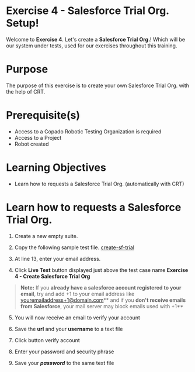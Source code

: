 # Exercise 4 - Salesforce Trial Org. Setup!

Welcome to **Exercise 4**. Let's create a **Salesforce Trial Org.**! Which will be our system under tests, used for our exercises throughout this training.

# Purpose

The purpose of this exercise is to create your own Salesforce Trial Org. with the help of CRT.

# Prerequisite(s)

- Access to a Copado Robotic Testing Organization is required
- Access to a Project
- Robot created

# Learning Objectives

- Learn how to requests a Salesforce Trial Org. (automatically with CRT)

# Learn how to requests a Salesforce Trial Org.

1. Create a new empty suite.

2. Copy the following sample test file. [create-sf-trial](create-sf-trial.robot)

3. At line 13, enter your email address.

4. Click **Live Test** button displayed just above the test case name **Exercise 4 - Create Salesforce Trial Org**

> **Note:** If you **already have a salesforce account registered to your email**, try and add +1 to your email address like youremailaddress+1@domain.com** and if you **don't receive emails from Salesforce**, your mail server may block emails used with +1**

5. You will now receive an email to verify your account

6. Save the **url** and your **username** to a text file

7. Click button verify account

8. Enter your password and security phrase

9. Save your ***password*** to the same text file
